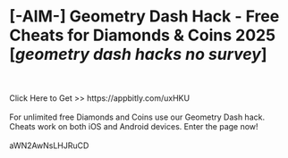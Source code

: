 # [-AlM-] Geometry Dash Hack - Free Cheats for Diamonds & Coins 2025 [*geometry dash hacks no survey*]
<br>
<br>Click Here to Get >> https://appbitly.com/uxHKU

<br>
<br>For unlimited free Diamonds and Coins use our Geometry Dash hack. Cheats work on both iOS and Android devices. Enter the page now!
<br>
<br>aWN2AwNsLHJRuCD

